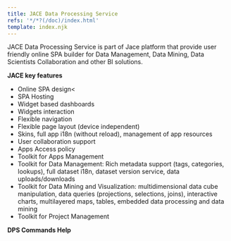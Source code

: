 ```yaml
---
title: JACE Data Processing Service
refs: '*/*?(/doc)/index.html'
template: index.njk
---
```


JACE Data Processing Service is part of Jace platform
that provide user friendly online SPA builder for Data Management, Data Mining, Data Scientists Collaboration and other BI solutions.

**JACE key features**
+ Online SPA design<
+ SPA Hosting
+ Widget based dashboards
+ Widgets interaction
+ Flexible navigation
+ Flexible page layout (device independent)
+ Skins, full app i18n (without reload), management of app resources
+ User collaboration support
+ Apps Access policy
+ Toolkit for Apps Management
+ Toolkit for Data Management: Rich metadata support (tags, categories, lookups), full dataset i18n, dataset version service, data uploads/downloads
+ Toolkit for Data Mining and Visualization: multidimensional data cube manipulation, data queries (projections, selections, joins), interactive charts, multilayered maps, tables, embedded data processing and data mining
+ Toolkit for Project Management

**DPS Commands Help**
